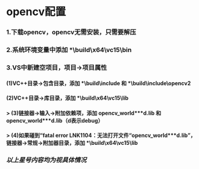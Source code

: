 
# opencv配置
### 1.下载opencv，opencv无需安装，只需要解压
### 2.系统环境变量中添加    *\build\x64\vc15\bin
### 3.VS中新建空项目，项目->项目属性
#### (1)VC++目录->包含目录，添加 *\build\include 和 *\build\include\opencv2

#### (2)VC++目录->库目录，添加 *\build\x64\vc15\lib

#### > (3)链接器->输入->附加依赖项，添加 opencv_world\*\*\*d.lib 和 opencv_world\*\*\*d.lib（d表示debug）

#### > (4)如果碰到“fatal error LNK1104：无法打开文件“opencv_world\*\*\*d.lib”，链接器->常规->附加器目录，添加 *\build\x64\vc15\lib

### ***以上星号内容均为视具体情况***
